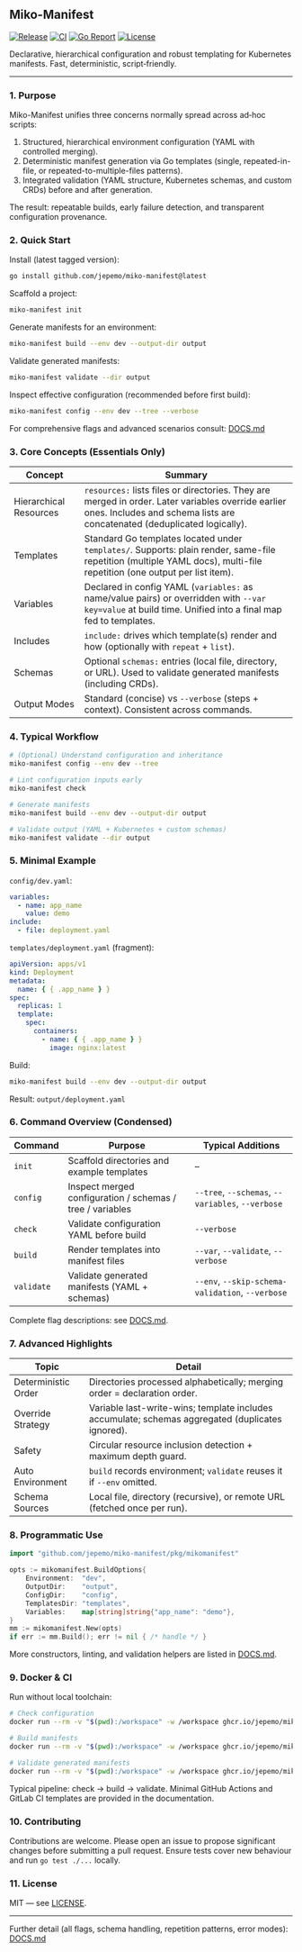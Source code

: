 ## Miko-Manifest

[![Release](https://img.shields.io/github/v/release/jepemo/miko-manifest)](https://github.com/jepemo/miko-manifest/releases)
[![CI](https://img.shields.io/github/actions/workflow/status/jepemo/miko-manifest/ci.yml)](https://github.com/jepemo/miko-manifest/actions)
[![Go Report](https://goreportcard.com/badge/github.com/jepemo/miko-manifest)](https://goreportcard.com/report/github.com/jepemo/miko-manifest)
[![License](https://img.shields.io/github/license/jepemo/miko-manifest)](LICENSE)

Declarative, hierarchical configuration and robust templating for Kubernetes manifests. Fast, deterministic, script‑friendly.

---

### 1. Purpose

Miko-Manifest unifies three concerns normally spread across ad‑hoc scripts:

1. Structured, hierarchical environment configuration (YAML with controlled merging).
2. Deterministic manifest generation via Go templates (single, repeated-in-file, or repeated-to-multiple-files patterns).
3. Integrated validation (YAML structure, Kubernetes schemas, and custom CRDs) before and after generation.

The result: repeatable builds, early failure detection, and transparent configuration provenance.

### 2. Quick Start

Install (latest tagged version):

```bash
go install github.com/jepemo/miko-manifest@latest
```

Scaffold a project:

```bash
miko-manifest init
```

Generate manifests for an environment:

```bash
miko-manifest build --env dev --output-dir output
```

Validate generated manifests:

```bash
miko-manifest validate --dir output
```

Inspect effective configuration (recommended before first build):

```bash
miko-manifest config --env dev --tree --verbose
```

For comprehensive flags and advanced scenarios consult: [DOCS.md](DOCS.md)

### 3. Core Concepts (Essentials Only)

| Concept                | Summary                                                                                                                                                                        |
| ---------------------- | ------------------------------------------------------------------------------------------------------------------------------------------------------------------------------ |
| Hierarchical Resources | `resources:` lists files or directories. They are merged in order. Later variables override earlier ones. Includes and schema lists are concatenated (deduplicated logically). |
| Templates              | Standard Go templates located under `templates/`. Supports: plain render, same-file repetition (multiple YAML docs), multi-file repetition (one output per list item).         |
| Variables              | Declared in config YAML (`variables:` as name/value pairs) or overridden with `--var key=value` at build time. Unified into a final map fed to templates.                      |
| Includes               | `include:` drives which template(s) render and how (optionally with `repeat` + `list`).                                                                                        |
| Schemas                | Optional `schemas:` entries (local file, directory, or URL). Used to validate generated manifests (including CRDs).                                                            |
| Output Modes           | Standard (concise) vs `--verbose` (steps + context). Consistent across commands.                                                                                               |

### 4. Typical Workflow

```bash
# (Optional) Understand configuration and inheritance
miko-manifest config --env dev --tree

# Lint configuration inputs early
miko-manifest check

# Generate manifests
miko-manifest build --env dev --output-dir output

# Validate output (YAML + Kubernetes + custom schemas)
miko-manifest validate --dir output
```

### 5. Minimal Example

`config/dev.yaml`:

```yaml
variables:
  - name: app_name
    value: demo
include:
  - file: deployment.yaml
```

`templates/deployment.yaml` (fragment):

```yaml
apiVersion: apps/v1
kind: Deployment
metadata:
  name: { { .app_name } }
spec:
  replicas: 1
  template:
    spec:
      containers:
        - name: { { .app_name } }
          image: nginx:latest
```

Build:

```bash
miko-manifest build --env dev --output-dir output
```

Result: `output/deployment.yaml`

### 6. Command Overview (Condensed)

| Command    | Purpose                                                   | Typical Additions                                 |
| ---------- | --------------------------------------------------------- | ------------------------------------------------- |
| `init`     | Scaffold directories and example templates                | –                                                 |
| `config`   | Inspect merged configuration / schemas / tree / variables | `--tree`, `--schemas`, `--variables`, `--verbose` |
| `check`    | Validate configuration YAML before build                  | `--verbose`                                       |
| `build`    | Render templates into manifest files                      | `--var`, `--validate`, `--verbose`                |
| `validate` | Validate generated manifests (YAML + schemas)             | `--env`, `--skip-schema-validation`, `--verbose`  |

Complete flag descriptions: see [DOCS.md](DOCS.md).

### 7. Advanced Highlights

| Topic               | Detail                                                                                           |
| ------------------- | ------------------------------------------------------------------------------------------------ |
| Deterministic Order | Directories processed alphabetically; merging order = declaration order.                         |
| Override Strategy   | Variable last-write-wins; template includes accumulate; schemas aggregated (duplicates ignored). |
| Safety              | Circular resource inclusion detection + maximum depth guard.                                     |
| Auto Environment    | `build` records environment; `validate` reuses it if `--env` omitted.                            |
| Schema Sources      | Local file, directory (recursive), or remote URL (fetched once per run).                         |

### 8. Programmatic Use

```go
import "github.com/jepemo/miko-manifest/pkg/mikomanifest"

opts := mikomanifest.BuildOptions{
    Environment:  "dev",
    OutputDir:    "output",
    ConfigDir:    "config",
    TemplatesDir: "templates",
    Variables:    map[string]string{"app_name": "demo"},
}
mm := mikomanifest.New(opts)
if err := mm.Build(); err != nil { /* handle */ }
```

More constructors, linting, and validation helpers are listed in [DOCS.md](DOCS.md).

### 9. Docker & CI

Run without local toolchain:

```bash
# Check configuration
docker run --rm -v "$(pwd):/workspace" -w /workspace ghcr.io/jepemo/miko-manifest:latest check

# Build manifests
docker run --rm -v "$(pwd):/workspace" -w /workspace ghcr.io/jepemo/miko-manifest:latest build --env dev --output-dir output

# Validate generated manifests
docker run --rm -v "$(pwd):/workspace" -w /workspace ghcr.io/jepemo/miko-manifest:latest validate --dir output
```

Typical pipeline: check -> build -> validate. Minimal GitHub Actions and GitLab CI templates are provided in the documentation.

### 10. Contributing

Contributions are welcome. Please open an issue to propose significant changes before submitting a pull request. Ensure tests cover new behaviour and run `go test ./...` locally.

### 11. License

MIT — see [LICENSE](LICENSE).

---

Further detail (all flags, schema handling, repetition patterns, error modes): [DOCS.md](DOCS.md)
